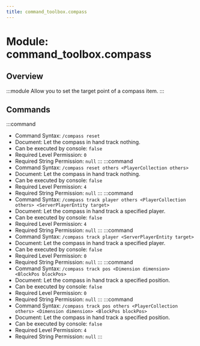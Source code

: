 ```yaml
---
title: command_toolbox.compass
---
```



# Module: command_toolbox.compass

## Overview
:::module
  Allow you to set the target point of a compass item.
:::
## Commands
:::command
- Command Syntax: `/compass reset`
- Document:   Let the compass in hand track nothing.
- Can be executed by console: `false`
- Required Level Permission: `0`
- Required String Permission: `null`
:::
:::command
- Command Syntax: `/compass reset others <PlayerCollection others>`
- Document:   Let the compass in hand track nothing.
- Can be executed by console: `false`
- Required Level Permission: `4`
- Required String Permission: `null`
:::
:::command
- Command Syntax: `/compass track player others <PlayerCollection others> <ServerPlayerEntity target>`
- Document:   Let the compass in hand track a specified player.
- Can be executed by console: `false`
- Required Level Permission: `4`
- Required String Permission: `null`
:::
:::command
- Command Syntax: `/compass track player <ServerPlayerEntity target>`
- Document:   Let the compass in hand track a specified player.
- Can be executed by console: `false`
- Required Level Permission: `0`
- Required String Permission: `null`
:::
:::command
- Command Syntax: `/compass track pos <Dimension dimension> <BlockPos blockPos>`
- Document:   Let the compass in hand track a specified position.
- Can be executed by console: `false`
- Required Level Permission: `0`
- Required String Permission: `null`
:::
:::command
- Command Syntax: `/compass track pos others <PlayerCollection others> <Dimension dimension> <BlockPos blockPos>`
- Document:   Let the compass in hand track a specified position.
- Can be executed by console: `false`
- Required Level Permission: `4`
- Required String Permission: `null`
:::
